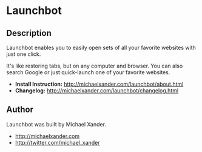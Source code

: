 # Launchbot

## Description

Launchbot enables you to easily open sets of all your favorite websites with just one click.

It's like restoring tabs, but on any computer and browser. You can also search Google or just quick-launch one of your favorite websites.

* **Install Instruction:** http://michaelxander.com/launchbot/about.html
* **Changelog:** http://michaelxander.com/launchbot/changelog.html


## Author

Launchbot was built by Michael Xander.

* http://michaelxander.com
* http://twitter.com/michael_xander


